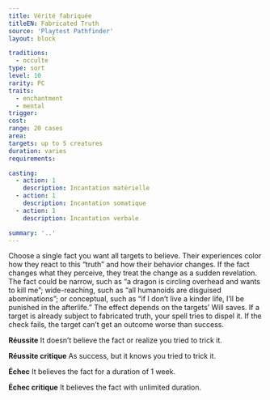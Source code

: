 ```yaml
---
title: Vérité fabriquée
titleEN: Fabricated Truth
source: 'Playtest Pathfinder'
layout: block

traditions:
  - occulte
type: sort
level: 10
rarity: PC
traits:
  - enchantment
  - mental
trigger: 
cost: 
range: 20 cases
area: 
targets: up to 5 creatures
duration: varies
requirements: 

casting:
  - action: 1
    description: Incantation matérielle
  - action: 1
    description: Incantation somatique
  - action: 1
    description: Incantation verbale

summary: '..'
---
```

Choose a single fact you want all targets to believe. Their experiences color how they react to this “truth” and how their behavior changes. If the fact changes what they perceive, they treat the change as a sudden revelation. The fact could be narrow, such as “a dragon is circling overhead and wants to kill me”; wide-reaching, such as “all humanoids are disguised abominations”; or conceptual, such as “if I don’t live a kinder life, I’ll be punished in the afterlife.” The effect depends on the targets’ Will saves. If a target is already subject to fabricated truth, your spell tries to dispel it. If the check fails, the target can’t get an outcome worse than success.

**Réussite** It doesn’t believe the fact or realize you tried to trick it.

**Réussite critique** As success, but it knows you tried to trick it.

**Échec** It believes the fact for a duration of 1 week.

**Échec critique** It believes the fact with unlimited duration.